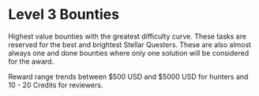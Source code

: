 # Level 3 Bounties

Highest value bounties with the greatest difficulty curve. These tasks are reserved for the best and brightest Stellar Questers. These are also almost always one and done bounties where only one solution will be considered for the award.

Reward range trends between $500 USD and $5000 USD for hunters and 10 - 20 Credits for reviewers.
